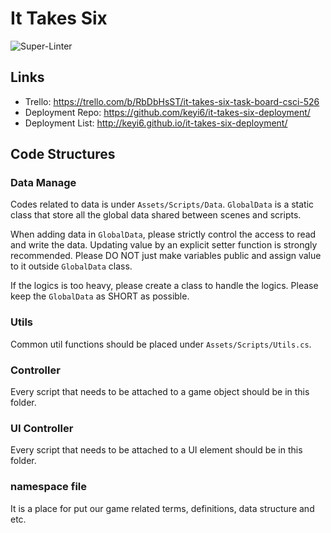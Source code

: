 # It Takes Six

![Super-Linter](https://github.com/CSCI-526/spring-2024-project-tuesday-it-takes-six/actions/workflows/super-lint.yml/badge.svg)

## Links
- Trello: https://trello.com/b/RbDbHsST/it-takes-six-task-board-csci-526
- Deployment Repo: https://github.com/keyi6/it-takes-six-deployment/
- Deployment List: http://keyi6.github.io/it-takes-six-deployment/


## Code Structures
### Data Manage
Codes related to data is under `Assets/Scripts/Data`. `GlobalData` is a static class that store all the global data shared between scenes and scripts.

When adding data in `GlobalData`, please strictly control the access to read and write the data. Updating value by an explicit setter function is strongly recommended. Please DO NOT just make variables public and assign value to it outside `GlobalData` class.

If the logics is too heavy, please create a class to handle the logics. Please keep the `GlobalData` as SHORT as possible.


### Utils
Common util functions should be placed under `Assets/Scripts/Utils.cs`.


### Controller
Every script that needs to be attached to a game object should be in this folder.

### UI Controller
Every script that needs to be attached to a UI element should be in this folder.

### namespace file
It is a place for put our game related terms, definitions, data structure and etc.
